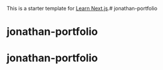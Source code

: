 This is a starter template for [Learn Next.js](https://nextjs.org/learn).# jonathan-portfolio
# jonathan-portfolio
# jonathan-portfolio
